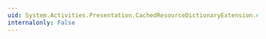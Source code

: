 ```yaml
---
uid: System.Activities.Presentation.CachedResourceDictionaryExtension.#ctor
internalonly: False
---
```


